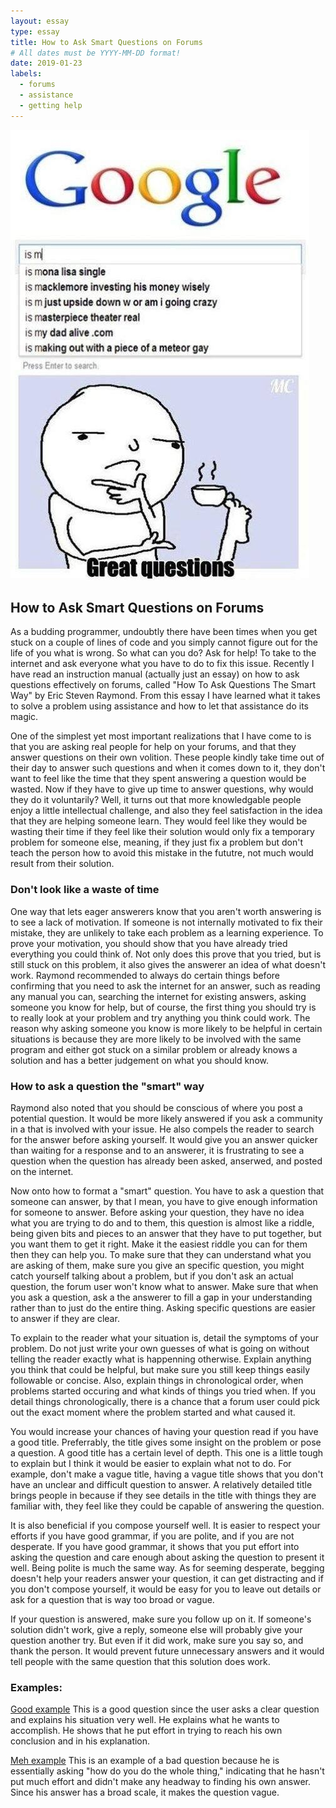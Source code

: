 ```yaml
---
layout: essay
type: essay
title: How to Ask Smart Questions on Forums
# All dates must be YYYY-MM-DD format!
date: 2019-01-23
labels:
  - forums
  - assistance
  - getting help
---
```


<img class="ui medium left floated image" src="../images/Good+questions_86df0a_5049966.jpg">

## How to Ask Smart Questions on Forums

  As a budding programmer, undoubtly there have been times when you get stuck on a couple of lines of code and you simply cannot figure out for the life of you what is wrong. So what can you do? Ask for help! To take to the internet and ask everyone what you have to do to fix this issue. Recently I have read an instruction manual (actually just an essay) on how to ask questions effectively on forums, called "How To Ask Questions The Smart Way" by Eric Steven Raymond. From this essay I have learned what it takes to solve a problem using assistance and how to let that assistance do its magic.
  
  One of the simplest yet most important realizations that I have come to is that you are asking real people for help on your forums, and that they answer questions on their own volition. These people kindly take time out of their day to answer such questions and when it comes down to it, they don't want to feel like the time that they spent answering a question would be wasted. Now if they have to give up time to answer questions, why would they do it voluntarily? Well, it turns out that more knowledgable people enjoy a little intellectual challenge, and also they feel satisfaction in the idea that they are helping someone learn. They would feel like they would be wasting their time if they feel like their solution would only fix a temporary problem for someone else, meaning, if they just fix a problem but don't teach the person how to avoid this mistake in the fututre, not much would result from their solution. 
  
### Don't look like a waste of time

  One way that lets eager answerers know that you aren't worth answering is to see a lack of motivation. If someone is not internally motivated to fix their mistake, they are unlikely to take each problem as a learning experience. To prove your motivation, you should show that you have already tried everything you could think of. Not only does this prove that you tried, but is still stuck on this problem, it also gives the answerer an idea of what doesn't work. Raymond recommended to always do certain things before confirming that you need to ask the internet for an answer, such as reading any manual you can, searching the internet for existing answers, asking someone you know for help, but of course, the first thing you should try is to really look at your problem and try anything you think could work. The reason why asking someone you know is more likely to be helpful in certain situations is because they are more likely to be involved with the same program and either got stuck on a similar problem or already knows a solution and has a better judgement on what you should know.

### How to ask a question the "smart" way

  Raymond also noted that you should be conscious of where you post a potential question. It would be more likely answered if you ask a community in a that is involved with your issue. He also compels the reader to search for the answer before asking yourself. It would give you an answer quicker than waiting for a response and to an answerer, it is frustrating to see a question when the question has already been asked, anserwed, and posted on the internet.
  
  Now onto how to format a "smart" question. You have to ask a question that someone can answer, by that I mean, you have to give enough information for someone to answer. Before asking your question, they have no idea what you are trying to do and to them, this question is almost like a riddle, being given bits and pieces to an answer that they have to put together, but you want them to get it right. Make it the easiest riddle you can for them then they can help you. To make sure that they can understand what you are asking of them, make sure you give an specific question, you might catch yourself talking about a problem, but if you don't ask an actual question, the forum user won't know what to answer. Make sure that when you ask a question, ask a the answerer to fill a gap in your understanding rather than to just do the entire thing. Asking specific questions are easier to answer if they are clear.
  
  To explain to the reader what your situation is, detail the symptoms of your problem. Do not just write your own guesses of what is going on without telling the reader exactly what is happenning otherwise. Explain anything you think that could be helpful, but make sure you still keep things easily followable or concise. Also, explain things in chronological order, when problems started occuring and what kinds of things you tried when. If you detail things chronologically, there is a chance that a forum user could pick out the exact moment where the problem started and what caused it.
  
  You would increase your chances of having your question read if you have a good title. Preferrably, the title gives some insight on the problem or pose a question. A good title has a certain level of depth. This one is a little tough to explain but I think it would be easier to explain what not to do. For example, don't make a vague title, having a vague title shows that you don't have an unclear and difficult question to answer. A relatively detailed title brings people in because if they see details in the title with things they are familiar with, they feel like they could be capable of answering the question.
   
   It is also beneficial if you compose yourself well. It is easier to respect your efforts if you have good grammar, if you are polite, and if you are not desperate. If you have good grammar, it shows that you put effort into asking the question and care enough about asking the question to present it well. Being polite is much the same way. As for seeming desperate, begging doesn't help your readers answer your question, it can get distracting and if you don't compose yourself, it would be easy for you to leave out details or ask for a question that is way too broad or vague.
   
   If your question is answered, make sure you follow up on it. If someone's solution didn't work, give a reply, someone else will probably give your question another try. But even if it did work, make sure you say so, and thank the person. It would prevent future unnecessary answers and it would tell people with the same question that this solution does work.

### Examples:

[Good example](https://stackoverflow.com/questions/54032729/why-does-initializing-a-string-in-an-if-statement-seem-different-than-in-a-switc)
  This is a good question since the user asks a clear question and explains his situation very well. He explains what he wants to accomplish. He shows that he put effort in trying to reach his own conclusion and in his explanation.

[Meh example](https://stackoverflow.com/questions/54336899/create-a-dictionary-from-a-text-file-which-contains-a-key-and-a-set-made-from-m)
  This is an example of a bad question because he is essentially asking "how do you do the whole thing," indicating that he hasn't put much effort and didn't make any headway to finding his own answer. Since his answer has a broad scale, it makes the question vague.
